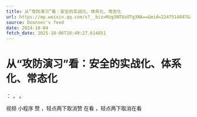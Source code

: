 ```yaml
---
title: 从“攻防演习”看：安全的实战化、体系化、常态化
url: https://mp.weixin.qq.com/s?__biz=Mzg3NTUzOTg3NA==&mid=2247514047&idx=1&sn=3573f43cbfb18c6f79e885e12e21a1cd
source: Doonsec's feed
date: 2024-10-04
fetch_date: 2025-10-06T18:49:27.614851
---
```


# 从“攻防演习”看：安全的实战化、体系化、常态化

：
，
。

视频
小程序
赞
，轻点两下取消赞
在看
，轻点两下取消在看